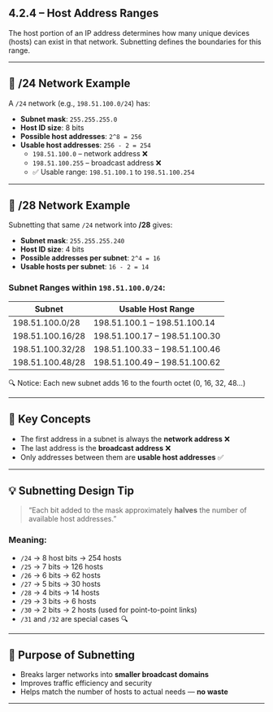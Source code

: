 ## 4.2.4 – Host Address Ranges

The host portion of an IP address determines how many unique devices (hosts) can exist in that network. Subnetting defines the boundaries for this range.

---

## 🧱 /24 Network Example

A `/24` network (e.g., `198.51.100.0/24`) has:

- **Subnet mask**: `255.255.255.0`
- **Host ID size**: 8 bits
- **Possible host addresses**: `2^8 = 256`
- **Usable host addresses**: `256 - 2 = 254`
  - `198.51.100.0` – network address ❌
  - `198.51.100.255` – broadcast address ❌
  - ✅ Usable range: `198.51.100.1` to `198.51.100.254`

---

## 🧱 /28 Network Example

Subnetting that same `/24` network into **/28** gives:

- **Subnet mask**: `255.255.255.240`
- **Host ID size**: 4 bits
- **Possible addresses per subnet**: `2^4 = 16`
- **Usable hosts per subnet**: `16 - 2 = 14`

### Subnet Ranges within `198.51.100.0/24`:

| Subnet         | Usable Host Range         |
|----------------|---------------------------|
| 198.51.100.0/28  | 198.51.100.1 – 198.51.100.14 |
| 198.51.100.16/28 | 198.51.100.17 – 198.51.100.30 |
| 198.51.100.32/28 | 198.51.100.33 – 198.51.100.46 |
| 198.51.100.48/28 | 198.51.100.49 – 198.51.100.62 |

🔍 Notice: Each new subnet adds 16 to the fourth octet (0, 16, 32, 48…)

---

## 🧠 Key Concepts

- The first address in a subnet is always the **network address** ❌
- The last address is the **broadcast address** ❌
- Only addresses between them are **usable host addresses** ✅

---

## 💡 Subnetting Design Tip

> “Each bit added to the mask approximately **halves** the number of available host addresses.”

### Meaning:
- `/24` → 8 host bits → 254 hosts
- `/25` → 7 bits → 126 hosts
- `/26` → 6 bits → 62 hosts
- `/27` → 5 bits → 30 hosts
- `/28` → 4 bits → 14 hosts
- `/29` → 3 bits → 6 hosts
- `/30` → 2 bits → 2 hosts (used for point-to-point links)
- `/31` and `/32` are special cases 🔍

---

## 🎯 Purpose of Subnetting

- Breaks larger networks into **smaller broadcast domains**
- Improves traffic efficiency and security
- Helps match the number of hosts to actual needs — **no waste**

---

